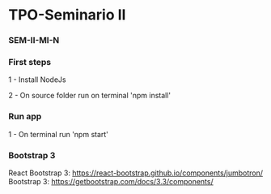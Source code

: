 # TPO-Seminario II

### SEM-II-MI-N

### First steps

1 - Install NodeJs

2 - On source folder run on terminal 'npm install'

### Run app

1 - On terminal run 'npm start'

### Bootstrap 3

React Bootstrap 3: https://react-bootstrap.github.io/components/jumbotron/
Bootstrap 3: https://getbootstrap.com/docs/3.3/components/
